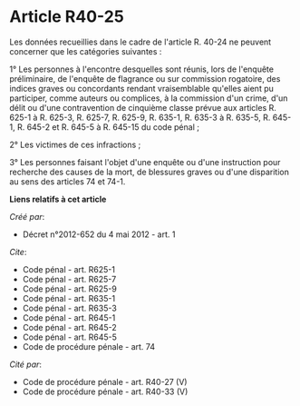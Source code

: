 # Article R40-25

Les données recueillies dans le cadre de l'article R. 40-24 ne peuvent concerner que les catégories suivantes : 

1° Les personnes à l'encontre desquelles sont réunis, lors de l'enquête préliminaire, de l'enquête de flagrance ou sur
commission rogatoire, des indices graves ou concordants rendant vraisemblable qu'elles aient pu participer, comme auteurs ou
complices, à la commission d'un crime, d'un délit ou d'une contravention de cinquième classe prévue aux articles R. 625-1 à
R. 625-3, R. 625-7, R. 625-9, R. 635-1, R. 635-3 à R. 635-5, 
R. 645-1, R. 645-2 et R. 645-5 à R. 645-15 du code pénal ; 

2° Les victimes de ces infractions ; 

3° Les personnes faisant l'objet d'une enquête ou d'une instruction pour recherche des causes de la mort, de blessures graves
ou d'une disparition au sens des articles 74 et 74-1.

**Liens relatifs à cet article**

_Créé par_:

  - Décret n°2012-652 du 4 mai 2012 - art. 1

_Cite_:

  - Code pénal - art. R625-1
  - Code pénal - art. R625-7
  - Code pénal - art. R625-9
  - Code pénal - art. R635-1
  - Code pénal - art. R635-3
  - Code pénal - art. R645-1
  - Code pénal - art. R645-2
  - Code pénal - art. R645-5
  - Code de procédure pénale - art. 74

_Cité par_:

  - Code de procédure pénale - art. R40-27 (V)
  - Code de procédure pénale - art. R40-33 (V)
